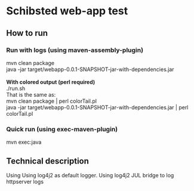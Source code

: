 
# Schibsted web-app test

## How to run

### Run with logs (using maven-assembly-plugin)
mvn clean package<br/>
java -jar target/webapp-0.0.1-SNAPSHOT-jar-with-dependencies.jar<br/>
<br/>
**With colored output (perl required)**<br/>
./run.sh<br/>
That is the same as:<br/>
mvn clean package | perl colorTail.pl<br/>
java -jar target/webapp-0.0.1-SNAPSHOT-jar-with-dependencies.jar | perl colorTail.pl

### Quick run (using exec-maven-plugin)
mvn exec:java

## Technical description

Using 
Using log4j2 as default logger.
Using log4j2 JUL bridge to log httpserver logs
